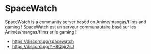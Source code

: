 # SpaceWatch

SpaceWatch is a community server based on Anime/mangas/films and gaming ! 
SpaceWatch est un serveur communautaire basé sur les Animés/mangas/films et le gaming !

 - https://discord.gg/spacewatch
 - https://discord.gg/YH8Qbjr2sJ

